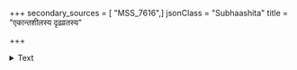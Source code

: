 +++
secondary_sources = [ "MSS_7616",]
jsonClass = "Subhaashita"
title = "एकान्तशीलस्य दृढव्रतस्य"

+++

<details><summary>Text</summary>

एकान्तशीलस्य दृढव्रतस्य सर्वेन्द्रियप्रीतिनिवर्तकस्य।  
अध्यात्मयोगे गतमानसस्य मोक्षो ध्रुवं नित्यमहिंसकस्य॥
</details>
